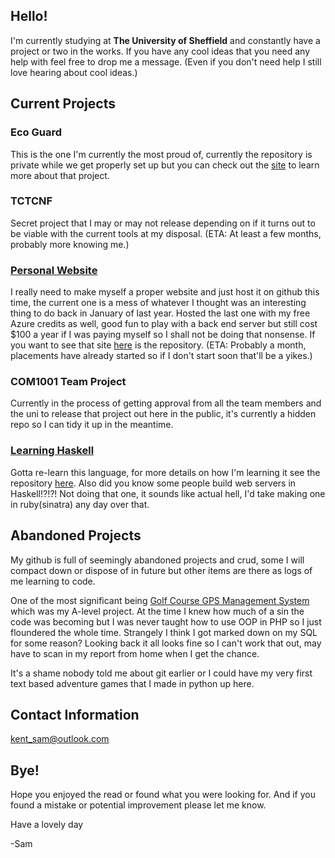 ## Hello!

<!--
Potential to add image to the profile as a banner...
![Samuel Kent]()-->

I'm currently studying at **The University of Sheffield** and constantly have a project or two in the works. If you have any cool ideas that you need any help with feel free to drop me a message. (Even if you don't need help I still love hearing about cool ideas.)

## Current Projects
### Eco Guard
This is the one I'm currently the most proud of, currently the repository is private while we get properly set up but you can check out the [site](http://theecoguard.co.uk/) to learn more about that project.
### TCTCNF
Secret project that I may or may not release depending on if it turns out to be viable with the current tools at my disposal. (ETA: At least a few months, probably more knowing me.)
### [Personal Website](https://github.com/SamTheDude/sam-antics)
I really need to make myself a proper website and just host it on github this time, the current one is a mess of whatever I thought was an interesting thing to do back in January of last year. Hosted the last one with my free Azure credits as well, good fun to play with a back end server but still cost $100 a year if I was paying myself so I shall not be doing that nonsense. If you want to see that site [here](https://github.com/SamTheDude/sam-antics) is the repository. (ETA: Probably a month, placements have already started so if I don't start soon that'll be a yikes.)
### COM1001 Team Project
Currently in the process of getting approval from all the team members and the uni to release that project out here in the public, it's currently a hidden repo so I can tidy it up in the meantime.
### [Learning Haskell](https://github.com/SamTheDude/learning-haskell)
Gotta re-learn this language, for more details on how I'm learning it see the repository [here](https://github.com/SamTheDude/learning-haskell). Also did you know some people build web servers in Haskell!?!?! Not doing that one, it sounds like actual hell, I'd take making one in ruby(sinatra) any day over that.

## Abandoned Projects
My github is full of seemingly abandoned projects and crud, some I will compact down or dispose of in future but other items are there as logs of me learning to code. 

One of the most significant being [Golf Course GPS Management System](https://github.com/SamTheDude/GolfCourseGPSManagementSystem) which was my A-level project. At the time I knew how much of a sin the code was becoming but I was never taught how to use OOP in PHP so I just floundered the whole time. Strangely I think I got marked down on my SQL for some reason? Looking back it all looks fine so I can't work that out, may have to scan in my report from home when I get the chance.

It's a shame nobody told me about git earlier or I could have my very first text based adventure games that I made in python up here.

## Contact Information
[kent_sam@outlook.com](mailto:kent_sam@outlook.com)

## Bye!

Hope you enjoyed the read or found what you were looking for. And if you found a mistake or potential improvement please let me know.

Have a lovely day

-Sam

<!--
Imagine being such a nerd that you look through people's markdown files to see if there's a secret message here, I definitely don't do that all the time.

SECRET MESSAGE: Fieg zi rq rqrly azwu xylf xvag eeg V azoy eug lsl wb xyh ymjw bj ghbtch gs tungb wumj shdqor me wui trzqvqgiu rhx jhpxzra ek wui srgxfp. Qse'w ssijrx kr vrtohhv bbyi qnqv dah rql pzqxw kr lslu tmkkhf fu fstlnp dhqmr ls cfx jeew glfvr hfza xyhei rv jico.
-->
